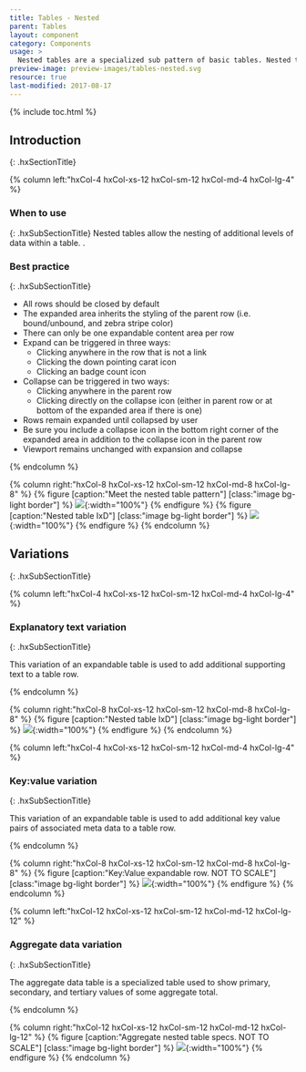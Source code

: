 ```yaml
---
title: Tables - Nested
parent: Tables
layout: component
category: Components
usage: >
  Nested tables are a specialized sub pattern of basic tables. Nested tables come in a variety of forms and allow users to drill into additional data within a table row. By hiding this data behind a user interaction we maintain the low cognitive load goals of the table pattern, while allowing for more data rich layouts.
preview-image: preview-images/tables-nested.svg
resource: true
last-modified: 2017-08-17
---
```


{% include toc.html %}

## Introduction
{: .hxSectionTitle}
<div class="hxRow">

{% column left:"hxCol-4 hxCol-xs-12 hxCol-sm-12 hxCol-md-4 hxCol-lg-4" %}

### When to use
{: .hxSubSectionTitle}
Nested tables allow the nesting of additional levels of data within a table. .


### Best practice
{: .hxSubSectionTitle}

- All rows should be closed by default
- The expanded area inherits the styling of the parent row (i.e. bound/unbound, and zebra stripe color)
- There can only be one expandable content area per row
- Expand can be triggered in three ways:
	- Clicking anywhere in the row that is not a link
	- Clicking the down pointing carat icon
	- Clicking an badge count icon
- Collapse can be triggered in two ways:
	- Clicking anywhere in the parent row
	- Clicking directly on the collapse icon (either in parent row or at bottom of the expanded area if there is one)
-  Rows remain expanded until collapsed by user
-  Be sure you include a collapse icon in the bottom right corner of the expanded area in addition to the collapse icon in the parent row
-  Viewport remains unchanged with expansion and collapse


{% endcolumn %}

{% column right:"hxCol-8 hxCol-xs-12 hxCol-sm-12 hxCol-md-8 hxCol-lg-8" %}
{% figure [caption:"Meet the nested table pattern"] [class:"image bg-light border"] %}
![]({{site.url}}/assets/images/components/tables/nested-tables/tables-nested-hero.svg){:width="100%"}
{% endfigure %}
{% figure [caption:"Nested table IxD"] [class:"image bg-light border"] %}
![]({{site.url}}/assets/images/components/tables/nested-tables/tables-nested-ixd.svg){:width="100%"}
{% endfigure %}
{% endcolumn %}

</div>

## Variations
{: .hxSubSectionTitle}

<div class="hxRow">

{% column left:"hxCol-4 hxCol-xs-12 hxCol-sm-12 hxCol-md-4 hxCol-lg-4" %}
### Explanatory text variation
{: .hxSubSectionTitle}

This variation of an expandable table is used to add additional supporting text to a table row.

{% endcolumn %}

{% column right:"hxCol-8 hxCol-xs-12 hxCol-sm-12 hxCol-md-8 hxCol-lg-8" %}
{% figure [caption:"Nested table IxD"] [class:"image bg-light border"] %}
![]({{site.url}}/assets/images/components/tables/nested-tables/tables-explanatory.svg){:width="100%"}
{% endfigure %}
{% endcolumn %}

</div>

<div class="hxRow">

{% column left:"hxCol-4 hxCol-xs-12 hxCol-sm-12 hxCol-md-4 hxCol-lg-4" %}

### Key:value variation
{: .hxSubSectionTitle}

This variation of an expandable table is used to add additional key value pairs of associated meta data to a table row.

{% endcolumn %}

{% column right:"hxCol-8 hxCol-xs-12 hxCol-sm-12 hxCol-md-8 hxCol-lg-8" %}
{% figure [caption:"Key:Value expandable row. NOT TO SCALE"] [class:"image bg-light border"] %}
![]({{site.url}}/assets/images/components/tables/nested-tables/tables-key-value.svg){:width="100%"}
{% endfigure %}
{% endcolumn %}

</div>

<div class="hxRow">

{% column left:"hxCol-12 hxCol-xs-12 hxCol-sm-12 hxCol-md-12 hxCol-lg-12" %}

### Aggregate data variation
{: .hxSubSectionTitle}

The aggregate data table is a specialized table used to show primary, secondary, and tertiary values of some aggregate total. 

{% endcolumn %}

{% column right:"hxCol-12 hxCol-xs-12 hxCol-sm-12 hxCol-md-12 hxCol-lg-12" %}
{% figure [caption:"Aggregate nested table specs. NOT TO SCALE"] [class:"image bg-light border"] %}
![]({{site.url}}/assets/images/components/tables/nested-tables/tables-aggregate.svg){:width="100%"}
{% endfigure %}
{% endcolumn %}

</div>
